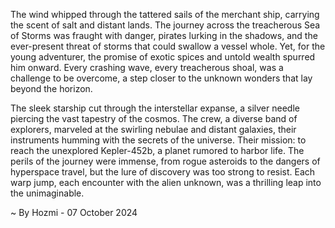 
The wind whipped through the tattered sails of the merchant ship, carrying the scent of salt and distant lands. The journey across the treacherous Sea of Storms was fraught with danger, pirates lurking in the shadows, and the ever-present threat of storms that could swallow a vessel whole. Yet, for the young adventurer, the promise of exotic spices and untold wealth spurred him onward. Every crashing wave, every treacherous shoal, was a challenge to be overcome, a step closer to the unknown wonders that lay beyond the horizon.

The sleek starship cut through the interstellar expanse, a silver needle piercing the vast tapestry of the cosmos. The crew, a diverse band of explorers, marveled at the swirling nebulae and distant galaxies, their instruments humming with the secrets of the universe. Their mission: to reach the unexplored Kepler-452b, a planet rumored to harbor life. The perils of the journey were immense, from rogue asteroids to the dangers of hyperspace travel, but the lure of discovery was too strong to resist. Each warp jump, each encounter with the alien unknown, was a thrilling leap into the unimaginable. 

~ By Hozmi - 07 October 2024
